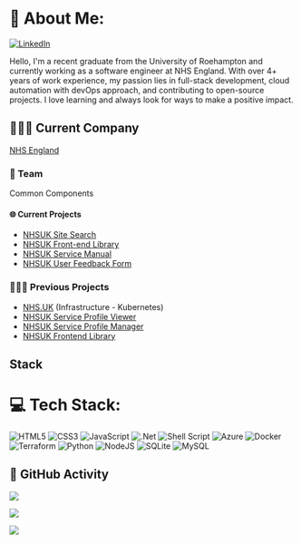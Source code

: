 # 💫 About Me:

[![LinkedIn](https://img.shields.io/badge/LinkedIn-%230077B5.svg?logo=linkedin&logoColor=white)](https://linkedin.com/in/mayank1211)

Hello, I'm a recent graduate from the University of Roehampton and currently working as a software engineer at NHS England. With over 4+ years of work experience, my passion lies in full-stack development, cloud automation with devOps approach, and contributing to open-source projects. I love learning and always look for ways to make a positive impact.

## 👨🏼‍💻 Current Company
[NHS England](https://digital.nhs.uk/)

### 🔭 Team

Common Components

#### 🌐️ Current Projects
+ [NHSUK Site Search](https://www.nhs.uk/search)
+ [NHSUK Front-end Library](https://github.com/nhsuk/nhsuk-frontend)
+ [NHSUK Service Manual](https://github.com/nhsuk/nhsuk-service-manual)
+ [NHSUK User Feedback Form](https://github.com/nhsuk/user-feedback-form)

### 🧑🏼‍🔧 Previous Projects
+ [NHS.UK](https://nhs.uk) (Infrastructure - Kubernetes)
+ [NHSUK Service Profile Viewer](https://www.nhs.uk/nhs-services)
+ [NHSUK Service Profile Manager](https://www.nhs.uk/our-policies/profile-editor-login)
+ [NHSUK Frontend Library](https://github.com/nhsuk/nhsuk-frontend)

## Stack
# 💻 Tech Stack:
![HTML5](https://img.shields.io/badge/html5-%23E34F26.svg?style=for-the-badge&logo=html5&logoColor=white) 
![CSS3](https://img.shields.io/badge/css3-%231572B6.svg?style=for-the-badge&logo=css3&logoColor=white) 
![JavaScript](https://img.shields.io/badge/javascript-%23323330.svg?style=for-the-badge&logo=javascript&logoColor=%23F7DF1E)
![.Net](https://img.shields.io/badge/.NET-5C2D91?style=for-the-badge&logo=.net&logoColor=white) 
![Shell Script](https://img.shields.io/badge/shell_script-%23121011.svg?style=for-the-badge&logo=gnu-bash&logoColor=white) 
![Azure](https://img.shields.io/badge/azure-%230072C6.svg?style=for-the-badge&logo=azure-devops&logoColor=white) 
![Docker](https://img.shields.io/badge/docker-%230db7ed.svg?style=for-the-badge&logo=docker&logoColor=white)
![Terraform](https://img.shields.io/badge/terraform-%235835CC.svg?style=for-the-badge&logo=terraform&logoColor=white)
![Python](https://img.shields.io/badge/python-3670A0?style=for-the-badge&logo=python&logoColor=ffdd54) 
![NodeJS](https://img.shields.io/badge/node.js-6DA55F?style=for-the-badge&logo=node.js&logoColor=white) 
![SQLite](https://img.shields.io/badge/sqlite-%2307405e.svg?style=for-the-badge&logo=sqlite&logoColor=white) 
![MySQL](https://img.shields.io/badge/mysql-%2300f.svg?style=for-the-badge&logo=mysql&logoColor=white)

## 🚀 GitHub Activity

![](https://github-readme-stats.vercel.app/api/top-langs/?username=mayank1211&theme=onedark&hide_border=false&include_all_commits=true&count_private=true&layout=compact)

![](https://github-readme-stats.vercel.app/api?username=mayank1211&theme=onedark&hide_border=false&include_all_commits=true&count_private=true)

![](https://github-contributor-stats.vercel.app/api?username=mayank1211&limit=5&theme=onedark&combine_all_yearly_contributions=true)
